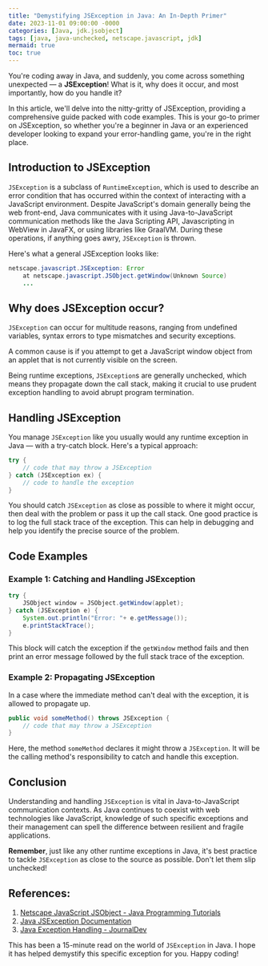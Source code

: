 ```yaml
---
title: "Demystifying JSException in Java: An In-Depth Primer"
date: 2023-11-01 09:00:00 -0000
categories: [Java, jdk.jsobject]
tags: [java, java-unchecked, netscape.javascript, jdk]
mermaid: true
toc: true
---
```



You're coding away in Java, and suddenly, you come across something unexpected — a **JSException**! What is it, why does it occur, and most importantly, how do you handle it? 

In this article, we'll delve into the nitty-gritty of JSException, providing a comprehensive guide packed with code examples. This is your go-to primer on JSException, so whether you're a beginner in Java or an experienced developer looking to expand your error-handling game, you're in the right place.

## Introduction to JSException

`JSException` is a subclass of `RuntimeException`, which is used to describe an error condition that has occurred within the context of interacting with a JavaScript environment. Despite JavaScript's domain generally being the web front-end, Java communicates with it using Java-to-JavaScript communication methods like the Java Scripting API, Javascripting in WebView in JavaFX, or using libraries like GraalVM. During these operations, if anything goes awry, `JSException` is thrown.

Here's what a general JSException looks like:

```Java
netscape.javascript.JSException: Error
    at netscape.javascript.JSObject.getWindow(Unknown Source)
    ...
```

## Why does JSException occur?

`JSException` can occur for multitude reasons, ranging from undefined variables, syntax errors to type mismatches and security exceptions.

A common cause is if you attempt to get a JavaScript window object from an applet that is not currently visible on the screen. 

Being runtime exceptions, `JSException`s are generally unchecked, which means they propagate down the call stack, making it crucial to use prudent exception handling to avoid abrupt program termination.

## Handling JSException

You manage `JSException` like you usually would any runtime exception in Java — with a try-catch block. Here's a typical approach:

```Java
try {
    // code that may throw a JSException
} catch (JSException ex) {
    // code to handle the exception
}
```
You should catch `JSException` as close as possible to where it might occur, then deal with the problem or pass it up the call stack. One good practice is to log the full stack trace of the exception. This can help in debugging and help you identify the precise source of the problem.

## Code Examples 

### Example 1: Catching and Handling JSException

```Java
try {
    JSObject window = JSObject.getWindow(applet); 
} catch (JSException e) {
    System.out.println("Error: "+ e.getMessage());
    e.printStackTrace();
}
```

This block will catch the exception if the `getWindow` method fails and then print an error message followed by the full stack trace of the exception.

### Example 2: Propagating JSException

In a case where the immediate method can't deal with the exception, it is allowed to propagate up.

```Java
public void someMethod() throws JSException {
    // code that may throw a JSException
}
```

Here, the method `someMethod` declares it might throw a `JSException`. It will be the calling method's responsibility to catch and handle this exception.

## Conclusion

Understanding and handling `JSException` is vital in Java-to-JavaScript communication contexts. As Java continues to coexist with web technologies like JavaScript, knowledge of such specific exceptions and their management can spell the difference between resilient and fragile applications.

**Remember**, just like any other runtime exceptions in Java, it's best practice to tackle `JSException` as close to the source as possible. Don't let them slip unchecked!

## References:

1. [Netscape JavaScript JSObject - Java Programming Tutorials](https://www.tutorialspoint.com/java_ref_netscape_javascript_jsobject.htm)
2. [Java JSException Documentation](https://yhbtihl.gitbooks.io/deep-into-scriptengine/js-java/nashorn/js-jni/js/java/JSException.html)
3. [Java Exception Handling - JournalDev](https://www.journaldev.com/1696/exception-handling-in-java)

This has been a 15-minute read on the world of `JSException` in Java. I hope it has helped demystify this specific exception for you. Happy coding!
